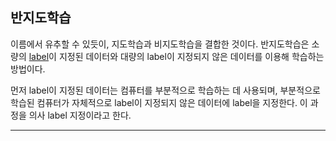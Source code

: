 ## 반지도학습

이름에서 유추할 수 있듯이, 지도학습과 비지도학습을 결합한 것이다. 반지도학습은 소량의 [label](https://github.com/976520/TIL/blob/main/AI/Machine%20Learning/label.md)이 지정된 데이터와 대량의 label이 지정되지 않은 데이터를 이용해 학습하는 방법이다.

먼저 label이 지정된 데이터는 컴퓨터를 부분적으로 학습하는 데 사용되며, 부분적으로 학습된 컴퓨터가 자체적으로 label이 지정되지 않은 데이터에 label을 지정한다. 이 과정을 의사 label 지정이라고 한다.

---
